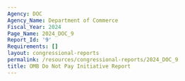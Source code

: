 ```yaml
---
Agency: DOC
Agency_Name: Department of Commerce
Fiscal_Year: 2024
Page_Name: 2024_DOC_9
Report_Id: '9'
Requirements: []
layout: congressional-reports
permalink: /resources/congressional-reports/2024_DOC_9
title: OMB Do Not Pay Initiative Report
---
```

